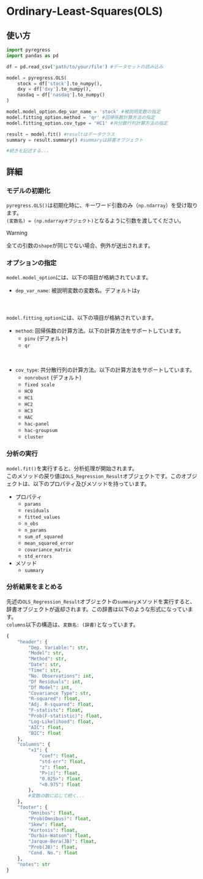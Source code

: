 # Ordinary-Least-Squares(OLS)
## 使い方
```python
import pyregress
import pandas as pd

df = pd.read_csv('path/to/your/file') #データセットの読み込み

model = pyregress.OLS(
    stock = df['stock'].to_numpy(),
    dxy = df['dxy'].to_numpy(),
    nasdaq = df['nasdaq'].to_numpy()
)

model.model_option.dep_var_name = 'stock' #被説明変数の指定
model.fitting_option.method = 'qr' #回帰係数計算方法の指定
model.fitting_option.cov_type = 'HC1' #共分散行列計算方法の指定

result = model.fit() #resultはデータクラス
summary = result.summary() #summaryは辞書オブジェクト

#続きを記述する...
```

## 詳細
### モデルの初期化
`pyregress.OLS()`は初期化時に、キーワード引数のみ（`np.ndarray`）を受け取ります。  
`(変数名) = (np.ndarrayオブジェクト)`となるように引数を渡してください。  
>[!WARNING]  
>全ての引数の`shape`が同じでない場合、例外が送出されます。

### オプションの指定
`model.model_option`には、以下の項目が格納されています。  
- `dep_var_name`: 被説明変数の変数名。デフォルトは`y`  
　　
<br/><br/>

`model.fitting_option`には、以下の項目が格納されています。  
- `method`: 回帰係数の計算方法。以下の計算方法をサポートしています。
    - `pinv` (デフォルト)
    - `qr`

<br/>

- `cov_type`: 共分散行列の計算方法。以下の計算方法をサポートしています。
    - `nonrobust` (デフォルト)
    - `fixed scale`
    - `HC0`
    - `HC1`
    - `HC2`
    - `HC3`
    - `HAC`
    - `hac-panel`
    - `hac-groupsum`
    - `cluster`


### 分析の実行
`model.fit()`を実行すると、分析処理が開始されます。  
このメソッドの戻り値は`OLS_Regression_Result`オブジェクトです。このオブジェクトは、以下のプロパティ及びメソッドを持っています。
- プロパティ
    - `params`
    - `residuals`
    - `fitted_values`
    - `n_obs`
    - `n_params`
    - `sum_of_squared`
    - `mean_squared_error`
    - `covariance_matrix`
    - `std_errors`
- メソッド
    - `summary`

### 分析結果をまとめる
先述の`OLS_Regression_Result`オブジェクトの`summary`メソッドを実行すると、辞書オブジェクトが返却されます。この辞書は以下のような形式になっています。  
`columns`以下の構造は、`変数名: (辞書)`となっています。
```python
{
    "header": {
        "Dep. Variable:": str,
        "Model": str,
        "Method": str,
        "Date": str,
        "Time": str,
        "No. Observations": int,
        "Df Residuals": int,
        "Df Model": int,
        "Covariance Type": str,
        "R-squared": float,
        "Adj. R-squared": float,
        "F-statistc": float,
        "Prob(F-statistic)": float,
        "Log-Likelihood": float,
        "AIC": float,
        "BIC": float
    },
    "columns": {
        "x1": {
            "coef": float,
            "std-err": float,
            "z": float,
            "P>|z|": float,
            "0.025>": float,
            "<0.975": float
        },
        #変数の数に応じて続く...
    },
    "footer": {
        "Omnibus": float,
        "Prob(Omnibus)": float,
        "Skew": float,
        "Kurtosis": float,
        "Durbin-Watson": float,
        "Jarque-Bera(JB)": float,
        "Prob(JB)": float,
        "Cond. No.": float  
    },
    "notes": str
}
```
